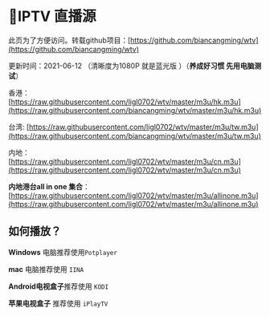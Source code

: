 # 💚IPTV 直播源

此页为了方便访问。转载github项目：[https://github.com/biancangming/wtv](https://github.com/biancangming/wtv)

更新时间：2021-06-12 （清晰度为1080P 就是蓝光版 ）（**养成好习惯 先用电脑测试**）

香港： [https://raw.githubusercontent.com/ligl0702/wtv/master/m3u/hk.m3u](https://raw.githubusercontent.com/biancangming/wtv/master/m3u/hk.m3u)

台湾:    [https://raw.githubusercontent.com/ligl0702/wtv/master/m3u/tw.m3u](https://raw.githubusercontent.com/biancangming/wtv/master/m3u/tw.m3u)

内地： [https://raw.githubusercontent.com/ligl0702/wtv/master/m3u/cn.m3u](https://raw.githubusercontent.com/ligl0702/wtv/master/m3u/cn.m3u)

**内地港台all in one 集合**：[https://raw.githubusercontent.com/ligl0702/wtv/master/m3u/allinone.m3u](https://raw.githubusercontent.com/ligl0702/wtv/master/m3u/allinone.m3u)

##  如何播放？

**Windows** 电脑推荐使用`Potplayer`

 **mac** 电脑推荐使用 `IINA`

 **Android电视盒子**推荐使用 `KODI`

 **苹果电视盒子** 推荐使用 `iPlayTV`

